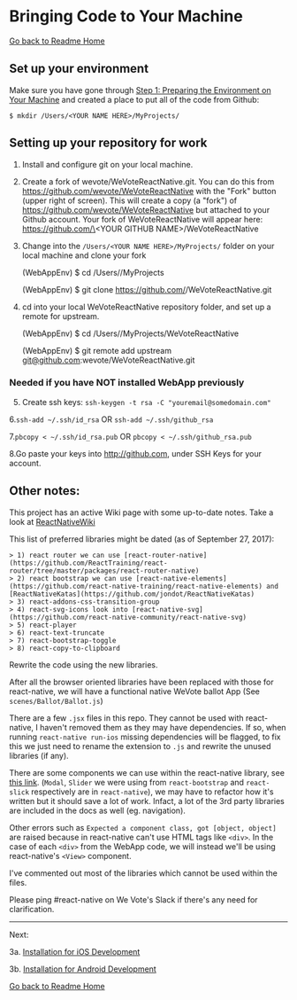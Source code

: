 # Bringing Code to Your Machine
[Go back to Readme Home](../../README.md)

## Set up your environment

Make sure you have gone through [Step 1: Preparing the Environment on Your Machine](docs/installing/ENVIRONMENT.md) 
and created a place to put all of the code from Github:

    $ mkdir /Users/<YOUR NAME HERE>/MyProjects/

## Setting up your repository for work

1. Install and configure git on your local machine.

2. Create a fork of wevote/WeVoteReactNative.git. You can do this from https://github.com/wevote/WeVoteReactNative 
with the "Fork" button (upper right of screen). This will create a copy (a "fork") of https://github.com/wevote/WeVoteReactNative 
but attached to your Github account. Your fork of WeVoteReactNative will appear here: 
https://github.com/\<YOUR GITHUB NAME\>/WeVoteReactNative

3. Change into the `/Users/<YOUR NAME HERE>/MyProjects/` folder on your local machine and clone your fork  


    (WebAppEnv) $ cd /Users/<YOUR NAME HERE>/MyProjects
    
    (WebAppEnv) $ git clone https://github.com/<YOUR USERNAME HERE>/WeVoteReactNative.git

4. cd into your local WeVoteReactNative repository folder, and set up a remote for upstream.


    (WebAppEnv) $ cd /Users/<YOUR NAME HERE>/MyProjects/WeVoteReactNative
    
    (WebAppEnv) $ git remote add upstream git@github.com:wevote/WeVoteReactNative.git

### Needed if you have NOT installed WebApp previously

5. Create ssh keys: `ssh-keygen -t rsa -C "youremail@somedomain.com"`  

6.`ssh-add ~/.ssh/id_rsa` OR `ssh-add ~/.ssh/github_rsa`

7.`pbcopy < ~/.ssh/id_rsa.pub` OR `pbcopy < ~/.ssh/github_rsa.pub`

8.Go paste your keys into http://github.com, under SSH Keys for your account.  


## Other notes:

This project has an active Wiki page with some up-to-date notes.  Take a look at [ReactNativeWiki](https://github.com/wevote/WeVoteReactNative/wiki)

This list of preferred libraries might be dated (as of September 27, 2017): 

    > 1) react router we can use [react-router-native](https://github.com/ReactTraining/react-router/tree/master/packages/react-router-native)
    > 2) react bootstrap we can use [react-native-elements](https://github.com/react-native-training/react-native-elements) and [ReactNativeKatas](https://github.com/jondot/ReactNativeKatas)
    > 3) react-addons-css-transition-group
    > 4) react-svg-icons look into [react-native-svg](https://github.com/react-native-community/react-native-svg)
    > 5) react-player
    > 6) react-text-truncate
    > 7) react-bootstrap-toggle
    > 8) react-copy-to-clipboard

Rewrite the code using the new libraries.

After all the browser oriented libraries have been replaced with those for react-native, we will have a functional native 
WeVote ballot App (See `scenes/Ballot/Ballot.js`)

There are a few `.jsx` files in this repo. They cannot be used with react-native, I haven't removed them as they may 
have dependencies. If so, when running `react-native run-ios` missing dependencies will be flagged, to fix this we just 
need to rename the extension to `.js` and rewrite the unused libraries (if any).

There are some components we can use within the react-native library, see [this link](https://facebook.github.io/react-native/docs/components-and-apis.html). (`Modal`, `Slider` we were using from `react-bootstrap` and `react-slick` respectively are in `react-native`), we may have to refactor how it's written but it should save a lot of work. Infact, a lot of the 3rd party libraries are included in the docs as well (eg. navigation).

Other errors such as `Expected a component class, got [object, object]` are raised because in react-native can't use HTML 
tags like `<div>`.  In the case of each `<div>` from the WebApp code, we will instead we'll be using react-native's `<View>` component.

I've commented out most of the libraries which cannot be used within the files.

Please ping #react-native on We Vote's Slack if there's any need for clarification.



---

Next:

3a. [Installation for iOS Development](ENVIRONMENT_IOS.md)

3b. [Installation for Android Development](ENVIRONMENT_ANDROID.md)


[Go back to Readme Home](../../README.md)

